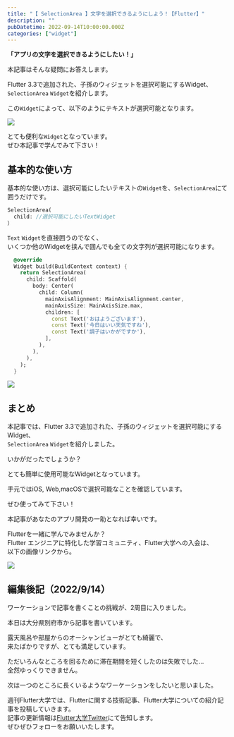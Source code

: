 ```yaml
---
title: "【 SelectionArea 】文字を選択できるようにしよう！【Flutter】"
description: ""
pubDatetime: 2022-09-14T10:00:00.000Z
categories: ["widget"]
---
```


**「アプリの文字を選択できるようにしたい！」**

本記事はそんな疑問にお答えします。

Flutter 3.3で追加された、子孫のウィジェットを選択可能にするWidget、  
`SelectionArea` `Widget`を紹介します。

この`Widget`によって、以下のようにテキストが選択可能となります。

![](https://blog.flutteruniv.com/wp-content/uploads/2022/09/20220914_selection_area_sample.gif)

とても便利な`Widget`となっています。  
ぜひ本記事で学んでみて下さい！

## 基本的な使い方

基本的な使い方は、選択可能にしたいテキストの`Widget`を、`SelectionArea`にて囲うだけです。

```dart
SelectionArea(
  child: //選択可能にしたいTextWidget
）
```

`Text` `Widget`を直接囲うのでなく、  
いくつか他のWidgetを挟んで囲んでも全ての文字列が選択可能になります。

```dart
  @override
  Widget build(BuildContext context) {
    return SelectionArea(
      child: Scaffold(
        body: Center(
          child: Column(
            mainAxisAlignment: MainAxisAlignment.center,
            mainAxisSize: MainAxisSize.max,
            children: [
              const Text('おはようございます'),
              const Text('今日はいい天気ですね'),
              const Text('調子はいかがですか'),
            ],
          ),
        ),
      ),
    );
  }
```

![](https://blog.flutteruniv.com/wp-content/uploads/2022/09/20220914_selection_area_sample.gif)

## まとめ

本記事では、Flutter 3.3で追加された、子孫のウィジェットを選択可能にするWidget、  
`SelectionArea` `Widget`を紹介しました。

いかがだったでしょうか？

とても簡単に使用可能なWidgetとなっています。

手元ではiOS, Web,macOSで選択可能なことを確認しています。

ぜひ使ってみて下さい！

本記事があなたのアプリ開発の一助となれば幸いです。

Flutterを一緒に学んでみませんか？  
Flutter エンジニアに特化した学習コミュニティ、Flutter大学への入会は、  
以下の画像リンクから。

[![](https://blog.flutteruniv.com/wp-content/uploads/2022/07/Flutter大学バナー.png)](//flutteruniv.com)

## 編集後記（2022/9/14）

ワーケーションで記事を書くことの挑戦が、2周目に入りました。

本日は大分県別府市から記事を書いています。

露天風呂や部屋からのオーシャンビューがとても綺麗で、  
来たばかりですが、とても満足しています。

ただいろんなところを回るために滞在期間を短くしたのは失敗でした...  
全然ゆっくりできません。

次は一つのところに長くいるようなワーケーションをしたいと思いました。

週刊Flutter大学では、Flutterに関する技術記事、Flutter大学についての紹介記事を投稿していきます。  
記事の更新情報は[Flutter大学Twitter](https://twitter.com/FlutterUniv)にて告知します。  
ぜひぜひフォローをお願いいたします。